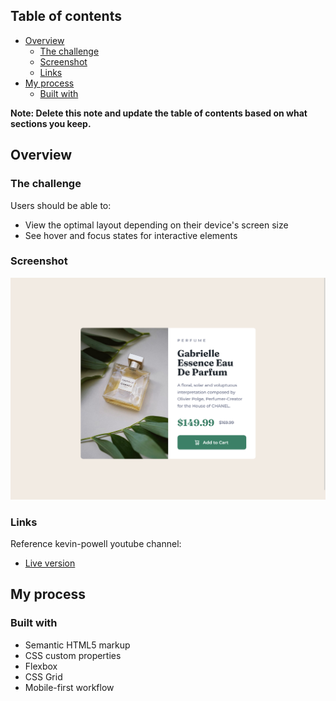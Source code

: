 ## Table of contents

- [Overview](#overview)
  - [The challenge](#the-challenge)
  - [Screenshot](#screenshot)
  - [Links](#links)
- [My process](#my-process)
  - [Built with](#built-with)

**Note: Delete this note and update the table of contents based on what sections you keep.**

## Overview

### The challenge

Users should be able to:

- View the optimal layout depending on their device's screen size
- See hover and focus states for interactive elements

### Screenshot

![screenshot of my solution](screenshot.png)

### Links

Reference kevin-powell youtube channel:

- [Live version](https://jade-sprinkles-7fbebb.netlify.app/)

## My process

### Built with

- Semantic HTML5 markup
- CSS custom properties
- Flexbox
- CSS Grid
- Mobile-first workflow
